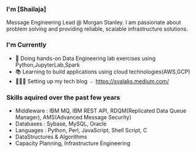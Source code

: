 ### I'm [Shailaja]

Message Engineering Lead @ Morgan Stanley. I am passionate about problem solving and providing reliable, scalable infrastructure solutions.

### I'm Currently

- 📱 Doing hands-on Data Engineering lab exercises using Python,JupyterLab,Spark
- 📚 Learning to build applications using cloud technologies(AWS,GCP)
- 👷🏽‍♂️ Setting up my tech blog ﹣ https://svalaks.medium.com/

### Skills aquired over the past few years
- Middleware : IBM MQ, IBM REST API, RDQM(Replicated Data Queue Manager), AMS(Advanced Message Security)
- Databases : Sybase, MySQL, Oracle
- Languages : Python, Perl, JavaScript, Shell Script, C
- DataStructures & Algorithms
- Capacity Planning, Infrastructure Engineering
